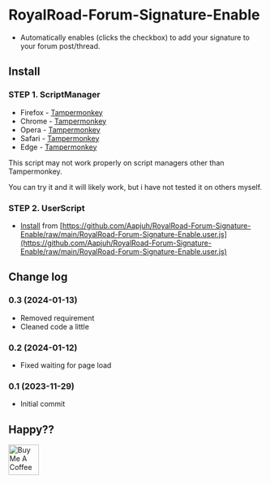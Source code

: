 # RoyalRoad-Forum-Signature-Enable

- Automatically enables (clicks the checkbox) to add your signature to your forum post/thread.

## Install

### STEP 1. ScriptManager

- Firefox - [Tampermonkey](https://addons.mozilla.org/en-US/firefox/addon/tampermonkey)
- Chrome - [Tampermonkey](https://chrome.google.com/webstore/detail/tampermonkey/dhdgffkkebhmkfjojejmpbldmpobfkfo)
- Opera - [Tampermonkey](https://addons.opera.com/extensions/details/tampermonkey-beta/)
- Safari - [Tampermonkey](https://safari.tampermonkey.net/tampermonkey.safariextz)
- Edge - [Tampermonkey](https://microsoftedge.microsoft.com/addons/detail/tampermonkey/iikmkjmpaadaobahmlepeloendndfphd)

This script may not work properly on script managers other than Tampermonkey.

You can try it and it will likely work, but i have not tested it on others myself.

### STEP 2. UserScript

- [Install](https://github.com/Aapjuh/RoyalRoad-Forum-Signature-Enable/raw/main/RoyalRoad-Forum-Signature-Enable.user.js) from [https://github.com/Aapjuh/RoyalRoad-Forum-Signature-Enable/raw/main/RoyalRoad-Forum-Signature-Enable.user.js](https://github.com/Aapjuh/RoyalRoad-Forum-Signature-Enable/raw/main/RoyalRoad-Forum-Signature-Enable.user.js)

## Change log

### 0.3 (2024-01-13)

- Removed requirement
- Cleaned code a little

### 0.2 (2024-01-12)

- Fixed waiting for page load

### 0.1 (2023-11-29)

- Initial commit

## Happy??

<a href="https://www.buymeacoffee.com/aapjuh" target="_blank"><img src="https://cdn.buymeacoffee.com/buttons/default-yellow.png" alt="Buy Me A Coffee" height="60"></a>
